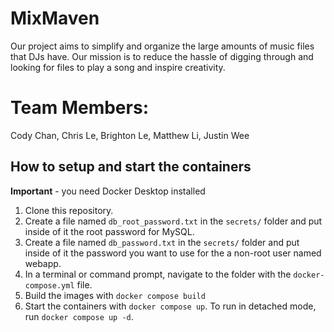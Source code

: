 # MixMaven

Our project aims to simplify and organize the large amounts of music files that DJs have. Our mission is to reduce the hassle of digging through and looking for files to play a song and inspire creativity.

# Team Members:

Cody Chan, Chris Le, Brighton Le, Matthew Li, Justin Wee

## How to setup and start the containers

**Important** - you need Docker Desktop installed

1. Clone this repository.
1. Create a file named `db_root_password.txt` in the `secrets/` folder and put inside of it the root password for MySQL.
1. Create a file named `db_password.txt` in the `secrets/` folder and put inside of it the password you want to use for the a non-root user named webapp.
1. In a terminal or command prompt, navigate to the folder with the `docker-compose.yml` file.
1. Build the images with `docker compose build`
1. Start the containers with `docker compose up`. To run in detached mode, run `docker compose up -d`.
